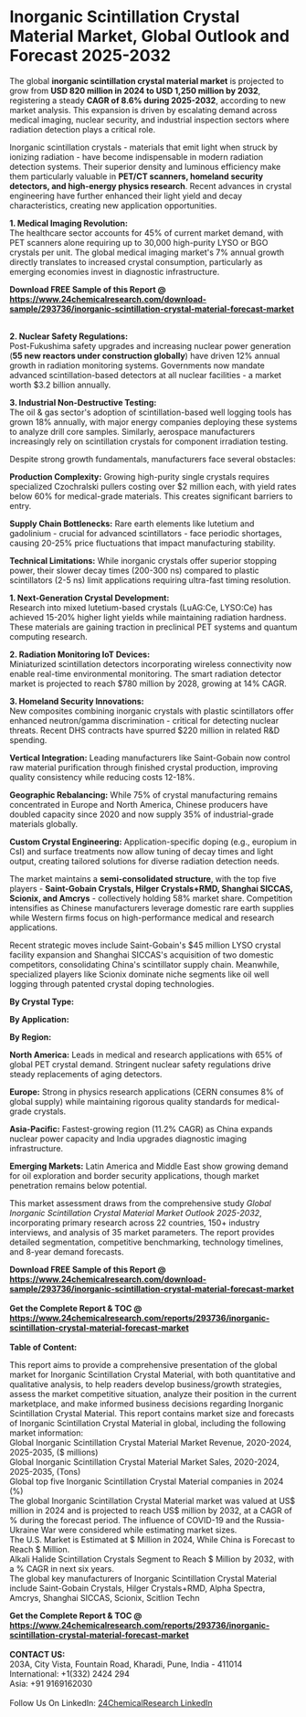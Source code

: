 <h1>Inorganic Scintillation Crystal Material Market, Global Outlook and Forecast 2025-2032</h1><p>The global <strong>inorganic scintillation crystal material market</strong> is projected to grow from <strong>USD 820 million in 2024 to USD 1,250 million by 2032</strong>, registering a steady <strong>CAGR of 8.6% during 2025-2032</strong>, according to new market analysis. This expansion is driven by escalating demand across medical imaging, nuclear security, and industrial inspection sectors where radiation detection plays a critical role.</p><p>Inorganic scintillation crystals - materials that emit light when struck by ionizing radiation - have become indispensable in modern radiation detection systems. Their superior density and luminous efficiency make them particularly valuable in <strong>PET/CT scanners, homeland security detectors, and high-energy physics research</strong>. Recent advances in crystal engineering have further enhanced their light yield and decay characteristics, creating new application opportunities.</p><p><strong>1. Medical Imaging Revolution:</strong><br>
The healthcare sector accounts for 45% of current market demand, with PET scanners alone requiring up to 30,000 high-purity LYSO or BGO crystals per unit. The global medical imaging market's 7% annual growth directly translates to increased crystal consumption, particularly as emerging economies invest in diagnostic infrastructure.</p><div><b>Download FREE Sample of this Report @ 
            <a href="https://www.24chemicalresearch.com/download-sample/293736/inorganic-scintillation-crystal-material-forecast-market">
            https://www.24chemicalresearch.com/download-sample/293736/inorganic-scintillation-crystal-material-forecast-market</a></b></div><br><p><strong>2. Nuclear Safety Regulations:</strong><br>
Post-Fukushima safety upgrades and increasing nuclear power generation (<strong>55 new reactors under construction globally</strong>) have driven 12% annual growth in radiation monitoring systems. Governments now mandate advanced scintillation-based detectors at all nuclear facilities - a market worth $3.2 billion annually.</p><p><strong>3. Industrial Non-Destructive Testing:</strong><br>
The oil &amp; gas sector's adoption of scintillation-based well logging tools has grown 18% annually, with major energy companies deploying these systems to analyze drill core samples. Similarly, aerospace manufacturers increasingly rely on scintillation crystals for component irradiation testing.</p><p>Despite strong growth fundamentals, manufacturers face several obstacles:</p><p><strong>Production Complexity:</strong> Growing high-purity single crystals requires specialized Czochralski pullers costing over $2 million each, with yield rates below 60% for medical-grade materials. This creates significant barriers to entry.</p><p><strong>Supply Chain Bottlenecks:</strong> Rare earth elements like lutetium and gadolinium - crucial for advanced scintillators - face periodic shortages, causing 20-25% price fluctuations that impact manufacturing stability.</p><p><strong>Technical Limitations:</strong> While inorganic crystals offer superior stopping power, their slower decay times (200-300 ns) compared to plastic scintillators (2-5 ns) limit applications requiring ultra-fast timing resolution.</p><p><strong>1. Next-Generation Crystal Development:</strong><br>
Research into mixed lutetium-based crystals (LuAG:Ce, LYSO:Ce) has achieved 15-20% higher light yields while maintaining radiation hardness. These materials are gaining traction in preclinical PET systems and quantum computing research.</p><p><strong>2. Radiation Monitoring IoT Devices:</strong><br>
Miniaturized scintillation detectors incorporating wireless connectivity now enable real-time environmental monitoring. The smart radiation detector market is projected to reach $780 million by 2028, growing at 14% CAGR.</p><p><strong>3. Homeland Security Innovations:</strong><br>
New composites combining inorganic crystals with plastic scintillators offer enhanced neutron/gamma discrimination - critical for detecting nuclear threats. Recent DHS contracts have spurred $220 million in related R&amp;D spending.</p><p><strong>Vertical Integration:</strong> Leading manufacturers like Saint-Gobain now control raw material purification through finished crystal production, improving quality consistency while reducing costs 12-18%.</p><p><strong>Geographic Rebalancing:</strong> While 75% of crystal manufacturing remains concentrated in Europe and North America, Chinese producers have doubled capacity since 2020 and now supply 35% of industrial-grade materials globally.</p><p><strong>Custom Crystal Engineering:</strong> Application-specific doping (e.g., europium in CsI) and surface treatments now allow tuning of decay times and light output, creating tailored solutions for diverse radiation detection needs.</p><p>The market maintains a <strong>semi-consolidated structure</strong>, with the top five players - <strong>Saint-Gobain Crystals, Hilger Crystals+RMD, Shanghai SICCAS, Scionix, and Amcrys</strong> - collectively holding 58% market share. Competition intensifies as Chinese manufacturers leverage domestic rare earth supplies while Western firms focus on high-performance medical and research applications.</p><p>Recent strategic moves include Saint-Gobain's $45 million LYSO crystal facility expansion and Shanghai SICCAS's acquisition of two domestic competitors, consolidating China's scintillator supply chain. Meanwhile, specialized players like Scionix dominate niche segments like oil well logging through patented crystal doping technologies.</p><p><strong>By Crystal Type:</strong></p><p><strong>By Application:</strong></p><p><strong>By Region:</strong></p><p><strong>North America:</strong> Leads in medical and research applications with 65% of global PET crystal demand. Stringent nuclear safety regulations drive steady replacements of aging detectors.</p><p><strong>Europe:</strong> Strong in physics research applications (CERN consumes 8% of global supply) while maintaining rigorous quality standards for medical-grade crystals.</p><p><strong>Asia-Pacific:</strong> Fastest-growing region (11.2% CAGR) as China expands nuclear power capacity and India upgrades diagnostic imaging infrastructure.</p><p><strong>Emerging Markets:</strong> Latin America and Middle East show growing demand for oil exploration and border security applications, though market penetration remains below potential.</p><p>This market assessment draws from the comprehensive study <em>Global Inorganic Scintillation Crystal Material Market Outlook 2025-2032</em>, incorporating primary research across 22 countries, 150+ industry interviews, and analysis of 35 market parameters. The report provides detailed segmentation, competitive benchmarking, technology timelines, and 8-year demand forecasts.</p><div><b>Download FREE Sample of this Report @ 
            <a href="https://www.24chemicalresearch.com/download-sample/293736/inorganic-scintillation-crystal-material-forecast-market">
            https://www.24chemicalresearch.com/download-sample/293736/inorganic-scintillation-crystal-material-forecast-market</a></b></div><br><div><b>Get the Complete Report & TOC @ 
            <a href="https://www.24chemicalresearch.com/reports/293736/inorganic-scintillation-crystal-material-forecast-market">
            https://www.24chemicalresearch.com/reports/293736/inorganic-scintillation-crystal-material-forecast-market</a></b></div><br>
            <b>Table of Content:</b><p>This report aims to provide a comprehensive presentation of the global market for Inorganic Scintillation Crystal Material, with both quantitative and qualitative analysis, to help readers develop business/growth strategies, assess the market competitive situation, analyze their position in the current marketplace, and make informed business decisions regarding Inorganic Scintillation Crystal Material. This report contains market size and forecasts of Inorganic Scintillation Crystal Material in global, including the following market information:<br />
Global Inorganic Scintillation Crystal Material Market Revenue, 2020-2024, 2025-2035, ($ millions)<br />
Global Inorganic Scintillation Crystal Material Market Sales, 2020-2024, 2025-2035, (Tons)<br />
Global top five Inorganic Scintillation Crystal Material companies in 2024 (%)<br />
The global Inorganic Scintillation Crystal Material market was valued at US$ million in 2024 and is projected to reach US$ million by 2032, at a CAGR of % during the forecast period. The influence of COVID-19 and the Russia-Ukraine War were considered while estimating market sizes.<br />
The U.S. Market is Estimated at $ Million in 2024, While China is Forecast to Reach $ Million.<br />
Alkali Halide Scintillation Crystals Segment to Reach $ Million by 2032, with a % CAGR in next six years.<br />
The global key manufacturers of Inorganic Scintillation Crystal Material include Saint-Gobain Crystals, Hilger Crystals+RMD, Alpha Spectra, Amcrys, Shanghai SICCAS, Scionix, Scitlion Techn</p><div><b>Get the Complete Report & TOC @ 
            <a href="https://www.24chemicalresearch.com/reports/293736/inorganic-scintillation-crystal-material-forecast-market">
            https://www.24chemicalresearch.com/reports/293736/inorganic-scintillation-crystal-material-forecast-market</a></b></div><br><b>CONTACT US:</b><br>
            203A, City Vista, Fountain Road, Kharadi, Pune, India - 411014<br>
            International: +1(332) 2424 294<br>
            Asia: +91 9169162030 <br><br>
            Follow Us On LinkedIn: <a href="https://www.linkedin.com/company/24chemicalresearch/">24ChemicalResearch LinkedIn</a>
